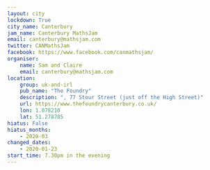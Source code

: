 ```yaml
---
layout: city                                           
lockdown: True
city_name: Canterbury                                                               
jam_name: Canterbury MathsJam
email: canterbury@mathsjam.com
twitter: CANMathsJam
facebook: https://www.facebook.com/canmathsjam/
organiser:
    name: Sam and Claire
    email: canterbury@mathsjam.com
location:
    group: uk-and-irl
    pub_name: "The Foundry"
    description: ", 77 Stour Street (just off the High Street)"
    url: https://www.thefoundrycanterbury.co.uk/
    lon: 1.078210
    lat: 51.278785
hiatus: False
hiatus_months:
    - 2020-03
changed_dates: 
    - 2020-01-23
start_time: 7.30pm in the evening
---
```

